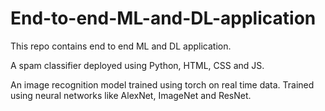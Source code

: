 # End-to-end-ML-and-DL-application
This repo contains end to end ML and DL application.

A spam classifier deployed using Python, HTML, CSS and JS.

An image recognition model trained using torch on real time data. Trained using neural networks like AlexNet, ImageNet and ResNet.
